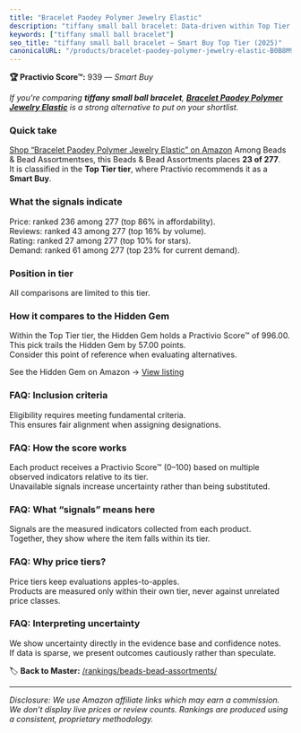 ```yaml
---
title: "Bracelet Paodey Polymer Jewelry Elastic"
description: "tiffany small ball bracelet: Data-driven within Top Tier ranking using the Practivio Score™. Positioned by quality, value, demand, findability, momentum."
keywords: ["tiffany small ball bracelet"]
seo_title: "tiffany small ball bracelet — Smart Buy Top Tier (2025)"
canonicalURL: "/products/bracelet-paodey-polymer-jewelry-elastic-B0B8M9MQSQ/"
---
```


**🏆 Practivio Score™:** 939 — _Smart Buy_


*If you're comparing **tiffany small ball bracelet**, **[Bracelet Paodey Polymer Jewelry Elastic](https://www.amazon.com/dp/B0B8M9MQSQ?tag=practivio-20)** is a strong alternative to put on your shortlist.*
### Quick take
[Shop “Bracelet Paodey Polymer Jewelry Elastic” on Amazon](https://www.amazon.com/dp/B0B8M9MQSQ?tag=practivio-20)
Among Beads & Bead Assortmentses, this Beads & Bead Assortments places **23 of 277**.  
It is classified in the **Top Tier tier**, where Practivio recommends it as a **Smart Buy**.

### What the signals indicate
Price: ranked 236 among 277 (top 86% in affordability).  
Reviews: ranked 43 among 277 (top 16% by volume).  
Rating: ranked 27 among 277 (top 10% for stars).  
Demand: ranked 61 among 277 (top 23% for current demand).

### Position in tier
All comparisons are limited to this tier.

### How it compares to the Hidden Gem
Within the Top Tier tier, the Hidden Gem holds a Practivio Score™ of 996.00.  
This pick trails the Hidden Gem by 57.00 points.  
Consider this point of reference when evaluating alternatives.  

See the Hidden Gem on Amazon → [View listing](https://www.amazon.com/dp/B078WP879G?tag=practivio-20)

### FAQ: Inclusion criteria
Eligibility requires meeting fundamental criteria.  
This ensures fair alignment when assigning designations.

### FAQ: How the score works
Each product receives a Practivio Score™ (0–100) based on multiple observed indicators relative to its tier.  
Unavailable signals increase uncertainty rather than being substituted.

### FAQ: What “signals” means here
Signals are the measured indicators collected from each product.  
Together, they show where the item falls within its tier.

### FAQ: Why price tiers?
Price tiers keep evaluations apples-to-apples.  
Products are measured only within their own tier, never against unrelated price classes.

### FAQ: Interpreting uncertainty
We show uncertainty directly in the evidence base and confidence notes.  
If data is sparse, we present outcomes cautiously rather than speculate.


🏷️ **Back to Master:** [/rankings/beads-bead-assortments/](/rankings/beads-bead-assortments/)

---
_Disclosure: We use Amazon affiliate links which may earn a commission. We don’t display live prices or review counts. Rankings are produced using a consistent, proprietary methodology._
